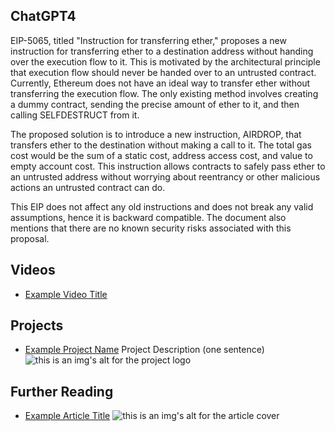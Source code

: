 ## ChatGPT4

EIP-5065, titled "Instruction for transferring ether," proposes a new instruction for transferring ether to a destination address without handing over the execution flow to it. This is motivated by the architectural principle that execution flow should never be handed over to an untrusted contract. Currently, Ethereum does not have an ideal way to transfer ether without transferring the execution flow. The only existing method involves creating a dummy contract, sending the precise amount of ether to it, and then calling SELFDESTRUCT from it.

The proposed solution is to introduce a new instruction, AIRDROP, that transfers ether to the destination without making a call to it. The total gas cost would be the sum of a static cost, address access cost, and value to empty account cost. This instruction allows contracts to safely pass ether to an untrusted address without worrying about reentrancy or other malicious actions an untrusted contract can do.

This EIP does not affect any old instructions and does not break any valid assumptions, hence it is backward compatible. The document also mentions that there are no known security risks associated with this proposal.

## Videos

- [Example Video Title](https://www.youtube.com/watch?v=TDGq4aeevgY)

## Projects

- [Example Project Name](https://xxxx.xxx/xxxxx) Project Description (one sentence) ![this is an img's alt for the project logo](https://xxxx.xxx/project-logo.xxx)

## Further Reading

- [Example Article Title](https://xxxx.xxx/xxxxx) ![this is an img's alt for the article cover](https://xxxx.xxx/article-cover.xxx)
